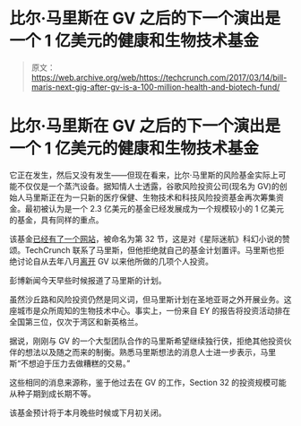 # 比尔·马里斯在 GV 之后的下一个演出是一个 1 亿美元的健康和生物技术基金

> 原文：<https://web.archive.org/web/https://techcrunch.com/2017/03/14/bill-maris-next-gig-after-gv-is-a-100-million-health-and-biotech-fund/>

# 比尔·马里斯在 GV 之后的下一个演出是一个 1 亿美元的健康和生物技术基金

它正在发生，然后又没有发生——但现在看来，比尔·马里斯的风险基金实际上可能不仅仅是一个蒸汽设备。据知情人士透露，谷歌风险投资公司(现名为 GV)的创始人马里斯正在为一只新的医疗保健、生物技术和科技风险投资基金再次筹集资金。最初被认为是一个 2.3 亿美元的基金已经发展成为一个规模较小的 1 亿美元的基金，具有同样的重点。

该基金[已经有了一个网站](https://web.archive.org/web/20230314032746/https://www.section32.com/)，被命名为第 32 节，这是对《星际迷航》科幻小说的赞颂。TechCrunch 联系了马里斯，但他拒绝就自己的基金计划置评。马里斯也拒绝讨论自从去年八月[离开](https://web.archive.org/web/20230314032746/https://techcrunch.com/2016/08/10/breaking-news-bill-maris-is-leaving-gv/) GV 以来他所做的几项个人投资。

彭博新闻今天早些时候报道了马里斯的计划。

虽然沙丘路和风险投资仍然是同义词，但马里斯计划在圣地亚哥之外开展业务。这座城市是众所周知的生物技术中心。事实上，一份来自 EY 的报告将投资活动排在全国第三位，仅次于湾区和新英格兰。

据说，刚刚与 GV 的一个大型团队合作的马里斯希望继续独行侠，拒绝其他投资伙伴的想法以及随之而来的制衡。熟悉马里斯想法的消息人士进一步表示，马里斯“不想迫于压力去做糟糕的交易。”

这些相同的消息来源称，鉴于他过去在 GV 的工作，Section 32 的投资规模可能从种子期到成长期不等。

该基金预计将于本月晚些时候或下月初关闭。